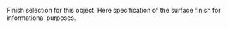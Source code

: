 Finish selection for this object.
Here specification of the surface finish for informational purposes.